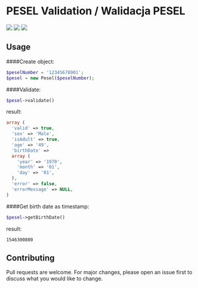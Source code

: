 # PESEL Validation / Walidacja PESEL
![](https://img.shields.io/github/license/michalsroczynski/pesel.svg?style=flat)
![](https://img.shields.io/github/repo-size/michalsroczynski/pesel.svg?style=plastic)
![](https://img.shields.io/github/downloads/michalsroczynski/pesel/total.svg?style=plastic)

## Usage

####Create object:
```php
$peselNumber = '12345678901';
$pesel = new Pesel($peselNumber);
```

####Validate:
```php
$pesel->validate()
```

result:
```php
array (
  'valid' => true,
  'sex' => 'Male',
  'isAdult' => true,
  'age' => '49',
  'birthDate' => 
  array (
    'year' => '1970',
    'month' => '01',
    'day' => '01',
  ),
  'error' => false,
  'errorMessage' => NULL,
)
```

####Get birth date as timestamp:

```php
$pesel->getBirthDate()
```

result:
```
1546300800
```

## Contributing
Pull requests are welcome. For major changes, please open an issue first to discuss what you would like to change.
